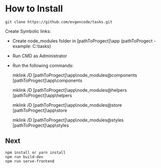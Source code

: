 # How to Install

    git clone https://github.com/evgencode/tasks.git

Create Symbolic links:

- Create node_modules folder in [pathToProgect]\app
(pathToProgect - example: C:\tasks)
- Run CMD as Administrator
- Run the following commands:

    
    mklink /D [pathToProgect]\app\node_modules\@components [pathToProgect]\app\components
    
    mklink /D [pathToProgect]\app\node_modules\@helpers [pathToProgect]\app\helpers
    
    mklink /D [pathToProgect]\app\node_modules\@store [pathToProgect]\app\store
    
    mklink /D [pathToProgect]\app\node_modules\@styles [pathToProgect]\app\styles

## Next

    npm install or yarn install
    npm run build-dev
    npm run serve-frontend
